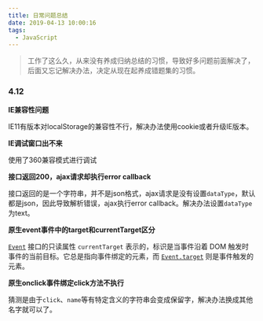 ```yaml
---
title: 日常问题总结
date: 2019-04-13 10:00:16
tags:
  - JavaScript
---
```


> 工作了这么久，从来没有养成归纳总结的习惯，导致好多问题前面解决了，后面又忘记解决办法，决定从现在起养成错题集的习惯。

### 4.12

**IE兼容性问题**

IE11有版本对localStorage的兼容性不行，解决办法使用cookie或者升级IE版本。

**IE调试窗口出不来**

使用了360兼容模式进行调试

**接口返回200，ajax请求却执行error callback**

接口返回的是一个字符串，并不是json格式，ajax请求是没有设置`dataType`，默认都是json，因此导致解析错误，ajax执行error callback。解决办法设置`dataType`为text。

**原生event事件中的target和currentTarget区分**

[`Event`](https://developer.mozilla.org/zh-CN/docs/Web/API/Event) 接口的只读属性 `currentTarget` 表示的，标识是当事件沿着 DOM 触发时事件的当前目标。它总是指向事件绑定的元素，而 [`Event.target`](https://developer.mozilla.org/zh-CN/docs/Web/API/Event/target) 则是事件触发的元素。

**原生onclick事件绑定click方法不执行**

猜测是由于`click`、`name`等有特定含义的字符串会变成保留字，解决办法换成其他名字就可以了。